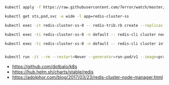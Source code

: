 ```bash
kubectl apply -f https://raw.githubusercontent.com/7error/watch/master/redis.yaml

kubectl get sts,pod,svc -o wide -l app=redis-cluster-ss

kubectl exec -it redis-cluster-ss-0 -- redis-trib.rb create --replicas 2 $(kubectl get pod -l app=redis-cluster-ss -o json | jq -r '[(.items[].status.podIP)+":6379"] | join(" ")')

kubectl exec -ti redis-cluster-ss-0 -n default -- redis-cli cluster nodes

kubectl exec -ti redis-cluster-ss-0 -n default -- redis-cli cluster info


kubectl run -it --rm --restart=Never --generator=run-pod/v1 --image=praqma/network-multitool pod-$RANDOM -- /bin/sh -c 'dig +noall +answer *.redis-cluster-ss.default.svc.cluster.local'
```


* https://github.com/dotbalo/k8s
* https://hub.helm.sh/charts/stable/redis
* https://adolphor.com/blog/2017/03/23/redis-cluster-node-manager.html
